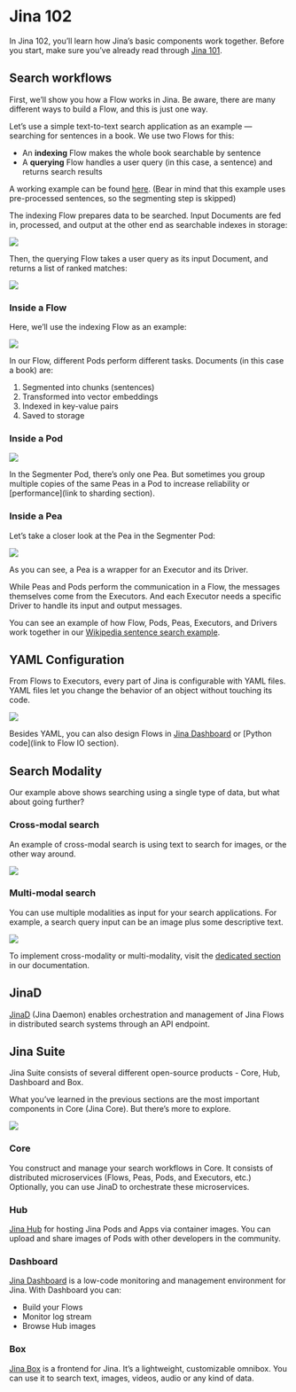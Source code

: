 # Jina 102

In Jina 102, you’ll learn how Jina’s basic components work together. Before you start, make sure you’ve already read through [Jina 101](http://101.jina.ai). 

<!-- TOC --> 

## Search workflows

First, we’ll show you how a Flow works in Jina. Be aware, there are many different ways to build a Flow, and this is just one way.

Let’s use a simple text-to-text search application as an example — searching for sentences in a book. We use two Flows for this:

*   An **indexing** Flow makes the whole book searchable by sentence
*   A **querying** Flow handles a user query (in this case, a sentence) and returns search results

A working example can be found [here](https://github.com/jina-ai/examples/tree/master/wikipedia-sentences). (Bear in mind that this example uses pre-processed sentences, so the segmenting step is skipped)

The indexing Flow prepares data to be searched. Input Documents are fed in, processed, and output at the other end as searchable indexes in storage:

![](images/index_flow.svg)

Then, the querying Flow takes a user query as its input Document, and returns a list of ranked matches:

![](images/query_flow.svg)


### Inside a Flow

Here, we’ll use the indexing Flow as an example:

![](images/flow_pods.svg)

In our Flow, different Pods perform different tasks. Documents (in this case a book) are:

1. Segmented into chunks (sentences)
2. Transformed into vector embeddings
3. Indexed in key-value pairs
4. Saved to storage

### Inside a Pod

![](images/pod_peas.svg)

In the Segmenter Pod, there’s only one Pea. But sometimes you group multiple copies of the same Peas in a Pod to increase reliability or [performance](link to sharding section).

### Inside a Pea

Let’s take a closer look at the Pea in the Segmenter Pod:

![](images/pea_exec_driver.svg)

As you can see, a Pea is a wrapper for an Executor and its Driver. 

While Peas and Pods perform the communication in a Flow, the messages themselves come from the Executors. And each Executor needs a specific Driver to handle its input and output messages.

You can see an example of how Flow, Pods, Peas, Executors, and Drivers work together in our [Wikipedia sentence search example](https://github.com/jina-ai/examples/tree/master/wikipedia-sentences).

## YAML Configuration

From Flows to Executors, every part of Jina is configurable with YAML files. YAML files let you change the behavior of an object without touching its code.

![](images/yaml.svg)

Besides YAML, you can also design Flows in [Jina Dashboard](http://dashboard.jina.ai) or [Python code](link to Flow IO section).


## Search Modality

Our example above shows searching using a single type of data, but what about going further?


### Cross-modal search

An example of cross-modal search is using text to search for images, or the other way around. 

![](images/cross_modal.svg)


### Multi-modal search

You can use multiple modalities as input for your search applications. For example, a search query input can be an image plus some descriptive text.

![](images/multi_modal.svg)

To implement cross-modality or multi-modality, visit the [dedicated section](link) in our documentation.


## JinaD

[JinaD]() (Jina Daemon) enables orchestration and management of Jina Flows in distributed search systems through an API endpoint.


## Jina Suite

Jina Suite consists of several different open-source products - Core, Hub, Dashboard and Box.

What you’ve learned in the previous sections are the most important components in Core (Jina Core). But there’s more to explore.


![](images/suite.svg)


### Core

You construct and manage your search workflows in Core. It consists of distributed microservices (Flows, Peas, Pods, and Executors, etc.) Optionally, you can use JinaD to orchestrate these microservices.


### Hub

[Jina Hub]() for hosting Jina Pods and Apps via container images. You can upload and share images of Pods with other developers in the community.


### Dashboard

[Jina Dashboard]() is a low-code monitoring and management environment for Jina. With Dashboard you can:

*   Build your Flows
*   Monitor log stream
*   Browse Hub images


### Box

[Jina Box]() is a frontend for Jina. It’s a lightweight, customizable omnibox. You can use it to search text, images, videos, audio or any kind of data. 

